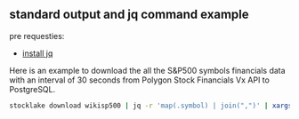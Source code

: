 ## standard output and jq command example

pre requesties:
- [install jq](https://jqlang.github.io/jq/download/)

Here is an example to download the all the S&P500 symbols financials data with an interval of 30 seconds from Polygon Stock Financials Vx API to PostgreSQL.

```bash
stocklake download wikisp500 | jq -r 'map(.symbol) | join(",")' | xargs stocklake download polygonapi stock-financials-vx --store_type postgresql --interval_sec 30 --symbols
```
